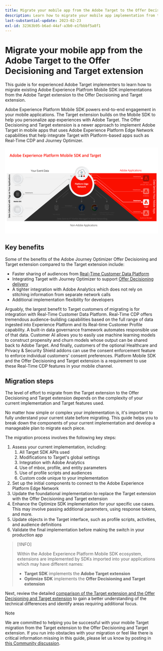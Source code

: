 ```yaml
---
title: Migrate your mobile app from the Adobe Target to the Offer Decisioning and Target extension
description: Learn how to migrate your mobile app implementation from the Adobe Target to the Offer Decisioning and Target extension
last-substantial-update: 2023-02-23
exl-id: 32363b95-b6ad-44af-a3b0-e1fbbbf5a8f1
---
```

# Migrate your mobile app from the Adobe Target to the Offer Decisioning and Target extension

This guide is for experienced Adobe Target implementers to learn how to migrate existing Adobe Experience Platfrom Mobile SDK implementations from the Adobe Target extension to the Offer Decisioning and Target extension.

Adobe Experience Platform Mobile SDK powers end-to-end engagement in your mobile applications. The Target extension builds on the Mobile SDK to help you personalize app experiences with Adobe Target. The Offer Decisioning and Target extension is a newer approach to implement Adobe Target in mobile apps that uses Adobe Experience Platform Edge Network capabilities that help integrate Target with Platform-based apps such as Real-Time CDP and Journey Optimizer.

![Diagram showing the Mobile SDK connecting to Target through the Edge Network with the Offer Decisioning and Target extension](assets/datacollection.png)

## Key benefits

Some of the benefits of the Adobe Journey Optimizer Offer Decisioning and Target extension compared to the Target extension include:

* Faster sharing of audiences from [Real-Time Customer Data Platform](https://experienceleague.adobe.com/en/docs/platform-learn/tutorials/destinations/target/next-hit-personalization)
* Integrating Target with Journey Optimizer to support [Offer Decisioning delivery](https://experienceleague.adobe.com/en/docs/target/using/integrate/ajo/offer-decision)
* A tighter integration with Adobe Analytics which does not rely on stitching information from separate network calls
* Additional implementation flexibility for developers

Arguably, the largest benefit to Target customers of migrating is for integration with Real-Time Customer Data Platform. Real-Time CDP offers tremendous audience-building capabilities based on the full range of data ingested into Experience Platform and its Real-time Customer Profile capability. A built-in data governance framework automates responsible use of that data. Customer AI allows you to easily use machine learning models to construct propensity and churn models whose output can be shared back to Adobe Target. And finally, customers of the optional Healthcare and Privacy & Security Shield addons can use the consent enforcement feature to  enforce individual customers' consent preferences. Platform Mobile SDK and the Offer Decisioning and Target extension is a requirement to use these Real-Time CDP features in your mobile channel.

## Migration steps

The level of effort to migrate from the Target extension to the Offer Decisioning and Target extension depends on the complexity of your current implementation and Target features used.

No matter how simple or complex your implementation is, it's important to fully understand your current  state before migrating. This guide helps you to break down the components of your current implementation and develop a manageable plan to migrate each piece. 

The migration process involves the following key steps:

1. Assess your current implementation, including:
    1. All Target SDK APIs used
    1. Modifications to Target's global settings
    1. Integration with Adobe Analytics
    1. Use of mbox, profile, and entity parameters
    1. Use of profile scripts and audiences
    1. Custom code unique to your implementation
1. Set up the initial components to connect to the Adobe Experience Platform Edge Network
1. Update the foundational implementation to replace the Target extension with the Offer Decisioning and Target extension
1. Enhance the Optimize SDK implementation for your specific use cases. This may involve passing additional parameters, using response tokens, and more.
1. Update objects in the Target interface, such as profile scripts, activities, and audience definitions
1. Validate the final implementation before making the switch in your production app


>[!INFO]
>
>Within the Adobe Experience Platform Mobile SDK ecosystem, extensions are implemented by SDKs imported into your applications which may have different names:
>
> * **Target SDK** implements the **Adobe Target extension**
> * **Optimize SDK** implements the **Offer Decisioning and Target extension**

Next, review the detailed [comparison of the Target extension and the Offer Decisioning and Target extension](comparison.md) to gain a better understanding of the technical differences and identify areas requiring additional focus. 

>[!NOTE]
>
>We are committed to helping you be successful with your mobile Target migration from the Target extension to the Offer Decisioning and Target extension. If you run into obstacles with your migration or feel like there is critical information missing in this guide, please let us know by posting in [this Community discussion](https://experienceleaguecommunities.adobe.com/t5/adobe-experience-platform-data/tutorial-discussion-migrate-adobe-target-to-mobile-sdk-on-edge/m-p/747484#M625).

